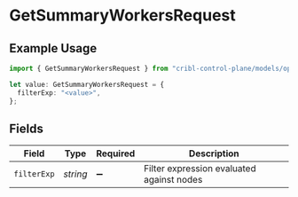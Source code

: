 # GetSummaryWorkersRequest

## Example Usage

```typescript
import { GetSummaryWorkersRequest } from "cribl-control-plane/models/operations";

let value: GetSummaryWorkersRequest = {
  filterExp: "<value>",
};
```

## Fields

| Field                                     | Type                                      | Required                                  | Description                               |
| ----------------------------------------- | ----------------------------------------- | ----------------------------------------- | ----------------------------------------- |
| `filterExp`                               | *string*                                  | :heavy_minus_sign:                        | Filter expression evaluated against nodes |